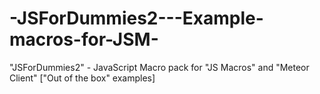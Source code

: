 # -JSForDummies2---Example-macros-for-JSM-
"JSForDummies2" - JavaScript Macro pack for "JS Macros" and "Meteor Client" ["Out of the box" examples]
